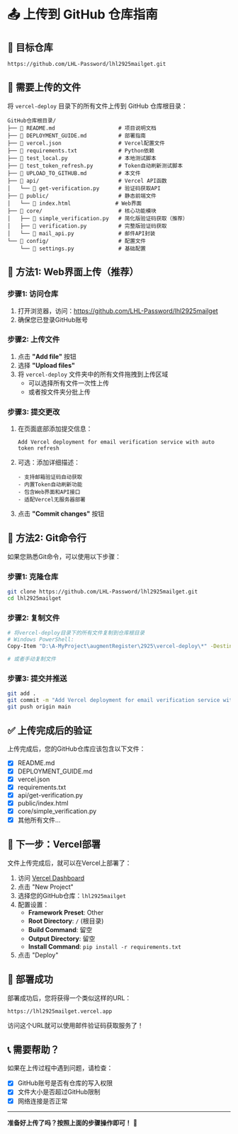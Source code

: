 # 📤 上传到 GitHub 仓库指南

## 🎯 目标仓库
```
https://github.com/LHL-Password/lhl2925mailget.git
```

## 📁 需要上传的文件

将 `vercel-deploy` 目录下的所有文件上传到 GitHub 仓库根目录：

```
GitHub仓库根目录/
├── 📄 README.md                    # 项目说明文档
├── 📄 DEPLOYMENT_GUIDE.md          # 部署指南
├── 📄 vercel.json                  # Vercel配置文件
├── 📄 requirements.txt             # Python依赖
├── 📄 test_local.py                # 本地测试脚本
├── 📄 test_token_refresh.py        # Token自动刷新测试脚本
├── 📄 UPLOAD_TO_GITHUB.md          # 本文件
├── 📁 api/                         # Vercel API函数
│   └── 📄 get-verification.py      # 验证码获取API
├── 📁 public/                      # 静态前端文件
│   └── 📄 index.html              # Web界面
├── 📁 core/                        # 核心功能模块
│   ├── 📄 simple_verification.py   # 简化版验证码获取（推荐）
│   ├── 📄 verification.py          # 完整版验证码获取
│   └── 📄 mail_api.py              # 邮件API封装
└── 📁 config/                      # 配置文件
    └── 📄 settings.py              # 基础配置
```

## 🚀 方法1: Web界面上传（推荐）

### 步骤1: 访问仓库
1. 打开浏览器，访问：https://github.com/LHL-Password/lhl2925mailget
2. 确保您已登录GitHub账号

### 步骤2: 上传文件
1. 点击 **"Add file"** 按钮
2. 选择 **"Upload files"**
3. 将 `vercel-deploy` 文件夹中的所有文件拖拽到上传区域
   - 可以选择所有文件一次性上传
   - 或者按文件夹分批上传

### 步骤3: 提交更改
1. 在页面底部添加提交信息：
   ```
   Add Vercel deployment for email verification service with auto token refresh
   ```
2. 可选：添加详细描述：
   ```
   - 支持邮箱验证码自动获取
   - 内置Token自动刷新功能
   - 包含Web界面和API接口
   - 适配Vercel无服务器部署
   ```
3. 点击 **"Commit changes"** 按钮

## 🔧 方法2: Git命令行

如果您熟悉Git命令，可以使用以下步骤：

### 步骤1: 克隆仓库
```bash
git clone https://github.com/LHL-Password/lhl2925mailget.git
cd lhl2925mailget
```

### 步骤2: 复制文件
```bash
# 将vercel-deploy目录下的所有文件复制到仓库根目录
# Windows PowerShell:
Copy-Item "D:\A-MyProject\augmentRegister\2925\vercel-deploy\*" -Destination "." -Recurse

# 或者手动复制文件
```

### 步骤3: 提交并推送
```bash
git add .
git commit -m "Add Vercel deployment for email verification service with auto token refresh"
git push origin main
```

## ✅ 上传完成后的验证

上传完成后，您的GitHub仓库应该包含以下文件：
- [x] README.md
- [x] DEPLOYMENT_GUIDE.md  
- [x] vercel.json
- [x] requirements.txt
- [x] api/get-verification.py
- [x] public/index.html
- [x] core/simple_verification.py
- [x] 其他所有文件...

## 🚀 下一步：Vercel部署

文件上传完成后，就可以在Vercel上部署了：

1. 访问 [Vercel Dashboard](https://vercel.com/dashboard)
2. 点击 "New Project"
3. 选择您的GitHub仓库：`lhl2925mailget`
4. 配置设置：
   - **Framework Preset**: Other
   - **Root Directory**: `/` (根目录)
   - **Build Command**: 留空
   - **Output Directory**: 留空
   - **Install Command**: `pip install -r requirements.txt`
5. 点击 "Deploy"

## 🎉 部署成功

部署成功后，您将获得一个类似这样的URL：
```
https://lhl2925mailget.vercel.app
```

访问这个URL就可以使用邮件验证码获取服务了！

## 📞 需要帮助？

如果在上传过程中遇到问题，请检查：
- [x] GitHub账号是否有仓库的写入权限
- [x] 文件大小是否超过GitHub限制
- [x] 网络连接是否正常

---

**准备好上传了吗？按照上面的步骤操作即可！** 🚀
